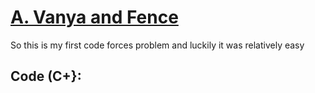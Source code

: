 # [A. Vanya and Fence](https://codeforces.com/contest/677/problem/A#)

So this is my first code forces problem and luckily it was relatively easy

## Code (C+}:


